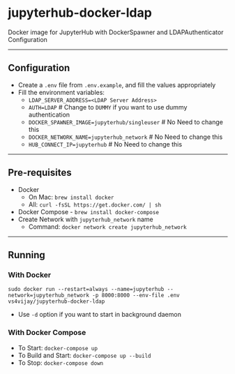 # jupyterhub-docker-ldap

Docker image for JupyterHub with DockerSpawner and LDAPAuthenticator Configuration

---

## Configuration

- Create a `.env` file from `.env.example`, and fill the values appropriately
- Fill the environment variables:
  - `LDAP_SERVER_ADDRESS=<LDAP Server Address>`
  - `AUTH=LDAP` # Change to `DUMMY` if you want to use dummy authentication
  - `DOCKER_SPAWNER_IMAGE=jupyterhub/singleuser` # No Need to change this
  - `DOCKER_NETWORK_NAME=jupyterhub_network` # No Need to change this
  - `HUB_CONNECT_IP=jupyterhub` # No Need to change this

---

## Pre-requisites

- Docker 
  - On Mac: `brew install docker`
  - All: `curl -fsSL https://get.docker.com/ | sh`
- Docker Compose - `brew install docker-compose`
- Create Network with `jupyterhub_network` name
  - Command: `docker network create jupyterhub_network` 

---

## Running

### With Docker

```
sudo docker run --restart=always --name=jupyterhub --network=jupyterhub_network -p 8000:8000 --env-file .env vs4vijay/jupyterhub-docker-ldap
```

- Use `-d` option if you want to start in background daemon

### With Docker Compose

- To Start: `docker-compose up`
- To Build and Start: `docker-compose up --build`
- To Stop: `docker-compose down`